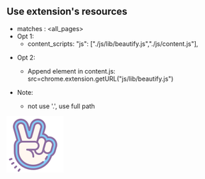 ## Use extension's resources
- matches : <all_pages>
- Opt 1:
    - content_scripts: \"js\": ["./js/lib/beautify.js","./js/content.js"],

* Opt 2:
    - Append element in content.js: src=chrome.extension.getURL("js/lib/beautify.js")

* Note:
    - not use '.', use full path

![alt](./icon/icons8-v-live-128-color.png)

